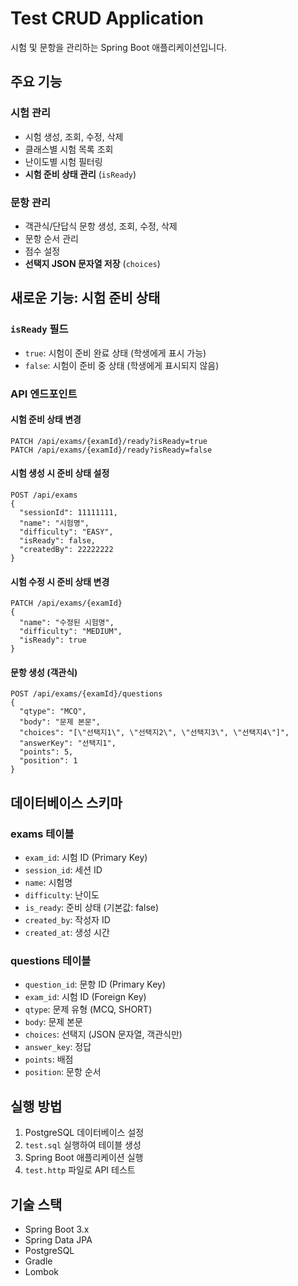 # Test CRUD Application

시험 및 문항을 관리하는 Spring Boot 애플리케이션입니다.

## 주요 기능

### 시험 관리
- 시험 생성, 조회, 수정, 삭제
- 클래스별 시험 목록 조회
- 난이도별 시험 필터링
- **시험 준비 상태 관리** (`isReady`)

### 문항 관리
- 객관식/단답식 문항 생성, 조회, 수정, 삭제
- 문항 순서 관리
- 점수 설정
- **선택지 JSON 문자열 저장** (`choices`)

## 새로운 기능: 시험 준비 상태

### `isReady` 필드
- `true`: 시험이 준비 완료 상태 (학생에게 표시 가능)
- `false`: 시험이 준비 중 상태 (학생에게 표시되지 않음)

### API 엔드포인트

#### 시험 준비 상태 변경
```http
PATCH /api/exams/{examId}/ready?isReady=true
PATCH /api/exams/{examId}/ready?isReady=false
```

#### 시험 생성 시 준비 상태 설정
```http
POST /api/exams
{
  "sessionId": 11111111,
  "name": "시험명",
  "difficulty": "EASY",
  "isReady": false,
  "createdBy": 22222222
}
```

#### 시험 수정 시 준비 상태 변경
```http
PATCH /api/exams/{examId}
{
  "name": "수정된 시험명",
  "difficulty": "MEDIUM",
  "isReady": true
}
```

#### 문항 생성 (객관식)
```http
POST /api/exams/{examId}/questions
{
  "qtype": "MCQ",
  "body": "문제 본문",
  "choices": "[\"선택지1\", \"선택지2\", \"선택지3\", \"선택지4\"]",
  "answerKey": "선택지1",
  "points": 5,
  "position": 1
}
```

## 데이터베이스 스키마

### exams 테이블
- `exam_id`: 시험 ID (Primary Key)
- `session_id`: 세션 ID
- `name`: 시험명
- `difficulty`: 난이도
- `is_ready`: 준비 상태 (기본값: false)
- `created_by`: 작성자 ID
- `created_at`: 생성 시간

### questions 테이블
- `question_id`: 문항 ID (Primary Key)
- `exam_id`: 시험 ID (Foreign Key)
- `qtype`: 문제 유형 (MCQ, SHORT)
- `body`: 문제 본문
- `choices`: 선택지 (JSON 문자열, 객관식만)
- `answer_key`: 정답
- `points`: 배점
- `position`: 문항 순서

## 실행 방법

1. PostgreSQL 데이터베이스 설정
2. `test.sql` 실행하여 테이블 생성
3. Spring Boot 애플리케이션 실행
4. `test.http` 파일로 API 테스트

## 기술 스택

- Spring Boot 3.x
- Spring Data JPA
- PostgreSQL
- Gradle
- Lombok
